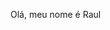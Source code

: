 Olá, meu nome é Raul

<!---
AmfRaul/AmfRaul is a ✨ special ✨ repository because its `README.md` (this file) appears on your GitHub profile.
You can click the Preview link to take a look at your changes.
--->
